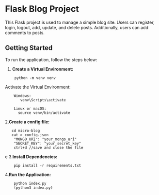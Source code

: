 # Flask Blog Project

This Flask project is used to manage a simple blog site. Users can register, login, logout, add, update, and delete posts. Additionally, users can add comments to posts.

## Getting Started

To run the application, follow the steps below:

1. **Create a Virtual Environment:**
   
        python -m venv venv

  Activate the Virtual Environment:
   
        Windows:
           venv\Scripts\activate

        Linux or macOS:
          source venv/bin/activate

2.**Create a config file:**

       cd micro-blog 
       cat > config.json
        "MONGO_URI": "your_mongo_uri"
        "SECRET_KEY": "your_secret_key"
        ctrl+d //save and close the file
e
3.**Install Dependencies:**

        pip install -r requirements.txt   

4.**Run the Application:**

        python index.py 
        (python3 index.py)
        
